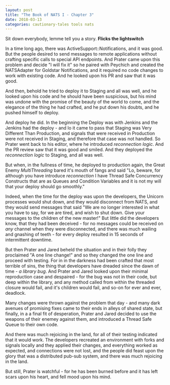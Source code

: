 ```yaml
---
layout: post
title: "The Book of NATS I - Chapter 3"
date: 2018-03-13
categories: cautionary-tales tools nats
---
```


Sit down everybody, lemme tell you a story.  **Flicks the lightswitch**

In a time long ago, there was ActiveSupport::Notifications, and it was good.
But the people desired to send messages to remote applications without crafting
specific calls to special API endpoints.  And Prater came upon this problem and
decide "I will fix it" so he paired with Peychich and created the NATSAdapter
for Goldstar Notifications, and it required no code changes to work with
existing code.  And he looked upon his PR and saw that it was good.

And then, behold he tried to deploy it to Staging and all was well, and he
looked upon his code and he should have been suspicious, but his mind was
undone with the promise of the beauty of the world to come, and the elegance of
the thing he had crafted, and he put down his doubts, and he pushed himself to
deploy.

And deploy he did.  In the beginning the Deploy was with Jenkins and the
Jenkins had the deploy - and lo it came to pass that Staging was Very Different
Than Production, and signals that were received in Production were not received
in Staging, and therefore that case was not handled.  So Prater went back to
his editor, where he introduced _reconnection logic_.  And the PR review saw that it
was good and smiled.  And they deployed the _reconnection logic_ to Staging, and all
was well.

But when, in the fullness of time, he deployed to production again, the Great
Enemy _MultiThreading_ bared it's mouth of fangs and said "Lo, beware, for
although you have introduce _reconnection_ I have Thread Safe Concurrency
Constructs that are as Queues and Condition Variables and it is not my will that your
deploy should go smoothly."

Indeed, when the time for the deploy was upon the developers, the Unicorn
processes would shut down, and they would disconnect from NATS, and they would
send messages that said "We are no longer interested in what you have to say,
for we are tired, and wish to shut down.  Give your messages to the children of
the new master!"  But little did the developers know, that they had been
deceived - for no messages could be received on _any_ channel when they were
disconnected, and there was much wailing and gnashing of teeth - for every
deploy resulted in 15 seconds of intermittent downtime.

But then Prater and Jared beheld the situation and in their folly they
proclaimed "A one line change!" and so they changed the one line and proceed
with testing.  For in in the darkness had been crafted that most terrible
of sins, the thing that developers have dreaded since the dawn of time - _a
library bug_.  And Prater and Jared looked upon their minimal reproduction case
and despaired - for the bug was not in their code, but deep within the library,
and any method called from within the threaded closure would fail, and it's
children would fail, and so-on for ever and ever, deadlock.

Many changes were thrown against the problem that day - and many dark avenues of
promising fixes came to their ends in alleys of shared state, but finally, in a
a final fit of desperation, Prater and Jared decided to use the weapons of their
enemey against them, and introduced a Thread Safe Queue to their own code.

And there was much rejoicing in the land, for all of their testing indicated
that it would work.  The developers recreated an environment with forks and
signals locally and they applied their changes, and everything worked as expected, and
connections were not lost, and the people did feast upon the glory that was a
distributed pub-sub system, and there was much rejoicing in the land.

But still, Prater is watchful - for he has been burned before and it has left
scars upon his heart, and fell mood upon his mind.
